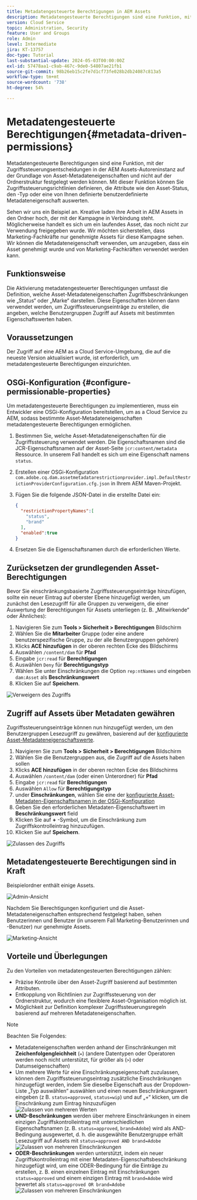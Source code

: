 ```yaml
---
title: Metadatengesteuerte Berechtigungen in AEM Assets
description: Metadatengesteuerte Berechtigungen sind eine Funktion, mit der der Zugriff auf basierend auf Asset-Metadateneigenschaften und nicht auf der Ordnerstruktur eingeschränkt wird.
version: Cloud Service
topic: Administration, Security
feature: User and Groups
role: Admin
level: Intermediate
jira: KT-13757
doc-type: Tutorial
last-substantial-update: 2024-05-03T00:00:00Z
exl-id: 57478aa1-c9ab-467c-9de0-54807ae21fb1
source-git-commit: 98b26eb15c2fe7d1cf73fe028b2db24087c813a5
workflow-type: tm+mt
source-wordcount: '738'
ht-degree: 54%

---
```


# Metadatengesteuerte Berechtigungen{#metadata-driven-permissions}

Metadatengesteuerte Berechtigungen sind eine Funktion, mit der Zugriffssteuerungsentscheidungen in der AEM Assets-Autoreninstanz auf der Grundlage von Asset-Metadateneigenschaften und nicht auf der Ordnerstruktur festgelegt werden können. Mit dieser Funktion können Sie Zugriffssteuerungsrichtlinien definieren, die Attribute wie den Asset-Status, den -Typ oder eine von Ihnen definierte benutzerdefinierte Metadateneigenschaft auswerten.

Sehen wir uns ein Beispiel an. Kreative laden ihre Arbeit in AEM Assets in den Ordner hoch, der mit der Kampagne in Verbindung steht. Möglicherweise handelt es sich um ein laufendes Asset, das noch nicht zur Verwendung freigegeben wurde. Wir möchten sicherstellen, dass Marketing-Fachkräfte nur genehmigte Assets für diese Kampagne sehen. Wir können die Metadateneigenschaft verwenden, um anzugeben, dass ein Asset genehmigt wurde und von Marketing-Fachkräften verwendet werden kann.

## Funktionsweise

Die Aktivierung metadatengesteuerter Berechtigungen umfasst die Definition, welche Asset-Metadateneigenschaften Zugriffsbeschränkungen wie „Status“ oder „Marke“ darstellen. Diese Eigenschaften können dann verwendet werden, um Zugriffssteuerungseinträge zu erstellen, die angeben, welche Benutzergruppen Zugriff auf Assets mit bestimmten Eigenschaftswerten haben.

## Voraussetzungen

Der Zugriff auf eine AEM as a Cloud Service-Umgebung, die auf die neueste Version aktualisiert wurde, ist erforderlich, um metadatengesteuerte Berechtigungen einzurichten.

## OSGi-Konfiguration {#configure-permissionable-properties}

Um metadatengesteuerte Berechtigungen zu implementieren, muss ein Entwickler eine OSGi-Konfiguration bereitstellen, um as a Cloud Service zu AEM, sodass bestimmte Asset-Metadateneigenschaften metadatengesteuerte Berechtigungen ermöglichen.

1. Bestimmen Sie, welche Asset-Metadateneigenschaften für die Zugriffssteuerung verwendet werden. Die Eigenschaftsnamen sind die JCR-Eigenschaftsnamen auf der Asset-Seite `jcr:content/metadata` Ressource. In unserem Fall handelt es sich um eine Eigenschaft namens `status`.
1. Erstellen einer OSGi-Konfiguration `com.adobe.cq.dam.assetmetadatarestrictionprovider.impl.DefaultRestrictionProviderConfiguration.cfg.json` in Ihrem AEM Maven-Projekt.
1. Fügen Sie die folgende JSON-Datei in die erstellte Datei ein:

   ```json
   {
     "restrictionPropertyNames":[
       "status",
       "brand"
     ],
     "enabled":true
   }
   ```

1. Ersetzen Sie die Eigenschaftsnamen durch die erforderlichen Werte.

## Zurücksetzen der grundlegenden Asset-Berechtigungen

Bevor Sie einschränkungsbasierte Zugriffssteuerungseinträge hinzufügen, sollte ein neuer Eintrag auf oberster Ebene hinzugefügt werden, um zunächst den Lesezugriff für alle Gruppen zu verweigern, die einer Auswertung der Berechtigungen für Assets unterliegen (z. B. „Mitwirkende“ oder Ähnliches):

1. Navigieren Sie zum __Tools > Sicherheit > Berechtigungen__ Bildschirm
1. Wählen Sie die __Mitarbeiter__ Gruppe (oder eine andere benutzerspezifische Gruppe, zu der alle Benutzergruppen gehören)
1. Klicks __ACE hinzufügen__ in der oberen rechten Ecke des Bildschirms
1. Auswählen `/content/dam` für __Pfad__
1. Eingabe `jcr:read` für __Berechtigungen__
1. Auswählen `Deny` für __Berechtigungstyp__
1. Wählen Sie unter Einschränkungen die Option `rep:ntNames` und eingeben `dam:Asset` als __Beschränkungswert__
1. Klicken Sie auf __Speichern__.

![Verweigern des Zugriffs](./assets/metadata-driven-permissions/deny-access.png)

## Zugriff auf Assets über Metadaten gewähren

Zugriffssteuerungseinträge können nun hinzugefügt werden, um den Benutzergruppen Lesezugriff zu gewähren, basierend auf der [konfigurierte Asset-Metadateneigenschaftswerte](#configure-permissionable-properties).

1. Navigieren Sie zum __Tools > Sicherheit > Berechtigungen__ Bildschirm
1. Wählen Sie die Benutzergruppen aus, die Zugriff auf die Assets haben sollen
1. Klicks __ACE hinzufügen__ in der oberen rechten Ecke des Bildschirms
1. Auswählen `/content/dam` (oder einen Unterordner) für __Pfad__
1. Eingabe `jcr:read` für __Berechtigungen__
1. Auswählen `Allow` für __Berechtigungstyp__
1. under __Einschränkungen__, wählen Sie eine der [konfigurierte Asset-Metadaten-Eigenschaftsnamen in der OSGi-Konfiguration](#configure-permissionable-properties)
1. Geben Sie den erforderlichen Metadaten-Eigenschaftswert im __Beschränkungswert__ field
1. Klicken Sie auf __+__ -Symbol, um die Einschränkung zum Zugriffskontrolleintrag hinzuzufügen.
1. Klicken Sie auf __Speichern__.

![Zulassen des Zugriffs](./assets/metadata-driven-permissions/allow-access.png)

## Metadatengesteuerte Berechtigungen sind in Kraft

Beispielordner enthält einige Assets.

![Admin-Ansicht](./assets/metadata-driven-permissions/admin-view.png)

Nachdem Sie Berechtigungen konfiguriert und die Asset-Metadateneigenschaften entsprechend festgelegt haben, sehen Benutzerinnen und Benutzer (in unserem Fall Marketing-Benutzerinnen und -Benutzer) nur genehmigte Assets.

![Marketing-Ansicht](./assets/metadata-driven-permissions/marketeer-view.png)

## Vorteile und Überlegungen

Zu den Vorteilen von metadatengesteuerten Berechtigungen zählen:

- Präzise Kontrolle über den Asset-Zugriff basierend auf bestimmten Attributen.
- Entkopplung von Richtlinien zur Zugriffssteuerung von der Ordnerstruktur, wodurch eine flexiblere Asset-Organisation möglich ist.
- Möglichkeit zur Definition komplexer Zugriffssteuerungsregeln basierend auf mehreren Metadateneigenschaften.

>[!NOTE]
>
> Beachten Sie Folgendes:
> 
> - Metadateneigenschaften werden anhand der Einschränkungen mit __Zeichenfolgengleichheit__ (`=`) (andere Datentypen oder Operatoren werden noch nicht unterstützt, für größer als (`>`) oder Datumseigenschaften)
> - Um mehrere Werte für eine Einschränkungseigenschaft zuzulassen, können dem Zugriffssteuerungseintrag zusätzliche Einschränkungen hinzugefügt werden, indem Sie dieselbe Eigenschaft aus der Dropdown-Liste „Typ auswählen“ auswählen und einen neuen Beschränkungswert eingeben (z B. `status=approved`, `status=wip`) und auf „+“ klicken, um die Einschränkung zum Eintrag hinzuzufügen
> ![Zulassen von mehreren Werten](./assets/metadata-driven-permissions/allow-multiple-values.png)
> - __UND-Beschränkungen__ werden über mehrere Einschränkungen in einem einzigen Zugriffskontrolleintrag mit unterschiedlichen Eigenschaftsnamen (z. B. `status=approved`, `brand=Adobe`) wird als AND-Bedingung ausgewertet, d. h. die ausgewählte Benutzergruppe erhält Lesezugriff auf Assets mit `status=approved AND brand=Adobe`
> ![Zulassen von mehreren Einschränkungen](./assets/metadata-driven-permissions/allow-multiple-restrictions.png)
> - __ODER-Beschränkungen__ werden unterstützt, indem ein neuer Zugriffskontrolleintrag mit einer Metadaten-Eigenschaftsbeschränkung hinzugefügt wird, um eine ODER-Bedingung für die Einträge zu erstellen, z. B. einen einzelnen Eintrag mit Einschränkungen `status=approved` und einem einzigen Eintrag mit `brand=Adobe` wird bewertet als `status=approved OR brand=Adobe`
> ![Zulassen von mehreren Einschränkungen](./assets/metadata-driven-permissions/allow-multiple-aces.png)
